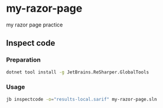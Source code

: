 # my-razor-page

my razor page practice

## Inspect code

### Preparation

```sh
dotnet tool install -g JetBrains.ReSharper.GlobalTools
```

### Usage

```sh
jb inspectcode -o="results-local.sarif" my-razor-page.sln
```
